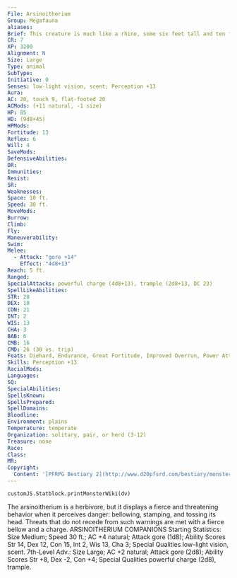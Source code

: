 ```yaml
---
File: Arsinoitherium
Group: Megafauna
aliases: 
Brief: This creature is much like a rhino, some six feet tall and ten feet long, with a pair of massive, knife-like horns curving up from its nose.
CR: 7
XP: 3200
Alignment: N
Size: Large
Type: animal
SubType: 
Initiative: 0
Senses: low-light vision, scent; Perception +13
Aura: 
AC: 20, touch 9, flat-footed 20
ACMods: (+11 natural, -1 size)
HP: 85
HD: (9d8+45)
HPMods: 
Fortitude: 13
Reflex: 6
Will: 4
SaveMods: 
DefensiveAbilities: 
DR: 
Immunities: 
Resist: 
SR: 
Weaknesses: 
Space: 10 ft.
Speed: 30 ft.
MoveMods: 
Burrow: 
Climb: 
Fly: 
Maneuverability: 
Swim: 
Melee: 
  - Attack: "gore +14"
    Effect: "4d8+13"
Reach: 5 ft.
Ranged: 
SpecialAttacks: powerful charge (4d8+13), trample (2d8+13, DC 23)
SpellLikeAbilities: 
STR: 28
DEX: 10
CON: 21
INT: 2
WIS: 13
CHA: 3
BAB: 6
CMB: 16
CMD: 26 (30 vs. trip)
Feats: Diehard, Endurance, Great Fortitude, Improved Overrun, Power Attack
Skills: Perception +13
RacialMods: 
Languages: 
SQ: 
SpecialAbilities: 
SpellsKnown: 
SpellsPrepared: 
SpellDomains: 
Bloodline: 
Environment: plains
Temperature: temperate
Organization: solitary, pair, or herd (3-12)
Treasure: none
Race: 
Class: 
MR: 
Copyright:
  Content: '[PFRPG Bestiary 2](http://www.d20pfsrd.com/bestiary/monster-listings/animals/arsinoitherium)'
---
```

```dataviewjs
customJS.Statblock.printMonsterWiki(dv)
```
The arsinoitherium is a herbivore, but it displays a fierce and threatening behavior when it perceives danger: bellowing, stamping, and tossing its head. Threats that do not recede from such warnings are met with a fierce bellow and a charge.  ARSINOITHERIUM COMPANIONS  Starting Statistics: Size Medium; Speed 30 ft.; AC +4 natural; Attack gore (1d8); Ability Scores Str 14, Dex 12, Con 15, Int 2, Wis 13, Cha 3; Special Qualities low-light vision, scent.  7th-Level Adv.: Size Large; AC +2 natural; Attack gore (2d8); Ability Scores Str +8, Dex -2, Con +4; Special Qualities powerful charge (2d8), trample.
